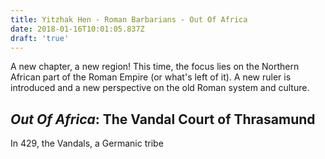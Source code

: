 ```yaml
---
title: Yitzhak Hen - Roman Barbarians - Out Of Africa
date: 2018-01-16T10:01:05.837Z
draft: 'true'
---
```

A new chapter, a new region! This time, the focus lies on the Northern African part of the Roman Empire (or what's left of it). A new ruler is introduced and a new perspective on the old Roman system and culture.

## *Out Of Africa*: The Vandal Court of Thrasamund

In 429, the Vandals, a Germanic tribe 
